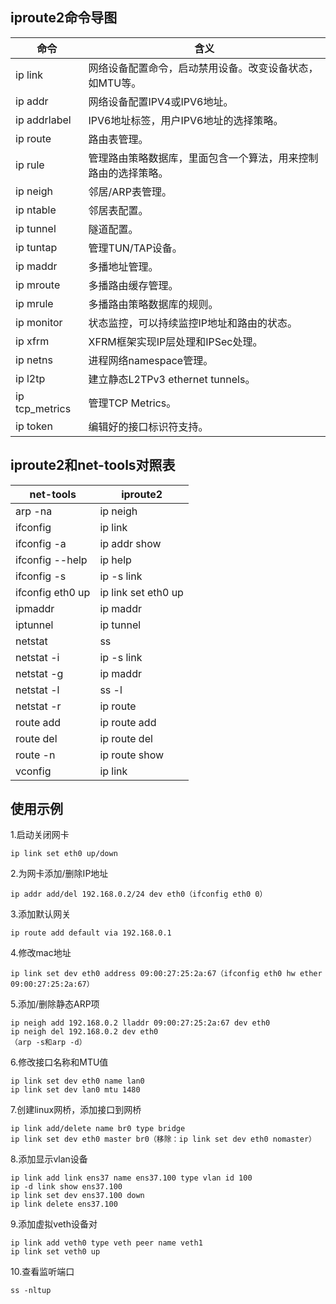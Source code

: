 ## iproute2命令导图
命令				|含义
----			|----
ip link			|网络设备配置命令，启动禁用设备。改变设备状态，如MTU等。
ip addr			|网络设备配置IPV4或IPV6地址。
ip addrlabel	|IPV6地址标签，用户IPV6地址的选择策略。
ip route		|路由表管理。
ip rule			|管理路由策略数据库，里面包含一个算法，用来控制路由的选择策略。
ip neigh		|邻居/ARP表管理。
ip ntable		|邻居表配置。
ip tunnel		|隧道配置。
ip tuntap		|管理TUN/TAP设备。
ip maddr		|多播地址管理。
ip mroute		|多播路由缓存管理。
ip mrule		|多播路由策略数据库的规则。
ip monitor		|状态监控，可以持续监控IP地址和路由的状态。
ip xfrm			|XFRM框架实现IP层处理和IPSec处理。
ip netns		|进程网络namespace管理。
ip l2tp			|建立静态L2TPv3 ethernet tunnels。
ip tcp_metrics	|管理TCP Metrics。
ip token		|编辑好的接口标识符支持。

## iproute2和net-tools对照表
net-tools		|iproute2
----			|----
arp -na			|ip neigh
ifconfig		|ip link
ifconfig -a		|ip addr show
ifconfig --help	|ip help
ifconfig -s 	|ip -s link
ifconfig eth0 up|ip link set eth0 up
ipmaddr			|ip maddr
iptunnel		|ip tunnel
netstat			|ss
netstat -i		|ip -s link
netstat -g 		|ip maddr
netstat -l		|ss -l
netstat -r		|ip route
route add		|ip route add
route del		|ip route del
route -n		|ip route show
vconfig			|ip link

## 使用示例
1.启动关闭网卡
```
ip link set eth0 up/down
```

2.为网卡添加/删除IP地址
```
ip addr add/del 192.168.0.2/24 dev eth0（ifconfig eth0 0）
```

3.添加默认网关
```
ip route add default via 192.168.0.1
```

4.修改mac地址
```
ip link set dev eth0 address 09:00:27:25:2a:67（ifconfig eth0 hw ether 09:00:27:25:2a:67）
```

5.添加/删除静态ARP项
```
ip neigh add 192.168.0.2 lladdr 09:00:27:25:2a:67 dev eth0
ip neigh del 192.168.0.2 dev eth0
（arp -s和arp -d）
```

6.修改接口名称和MTU值
```
ip link set dev eth0 name lan0
ip link set dev lan0 mtu 1480
```

7.创建linux网桥，添加接口到网桥
```
ip link add/delete name br0 type bridge
ip link set dev eth0 master br0（移除：ip link set dev eth0 nomaster）
```

8.添加显示vlan设备
```
ip link add link ens37 name ens37.100 type vlan id 100
ip -d link show ens37.100
ip link set dev ens37.100 down
ip link delete ens37.100
```

9.添加虚拟veth设备对
```
ip link add veth0 type veth peer name veth1
ip link set veth0 up
```

10.查看监听端口
```
ss -nltup
```

